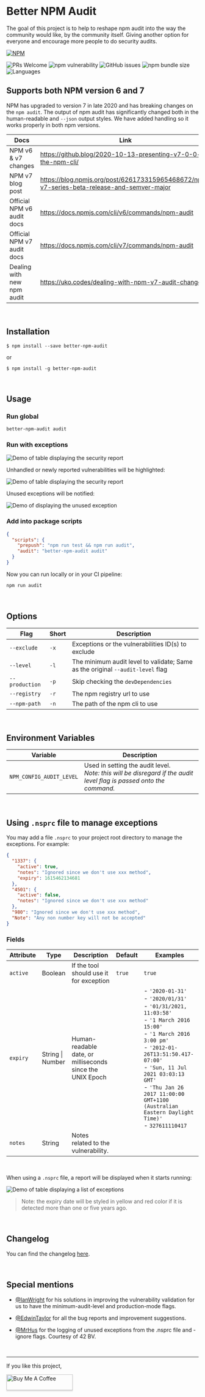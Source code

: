 # Better NPM Audit

The goal of this project is to help to reshape npm audit into the way the community would like, by the community itself. Giving another option for everyone and encourage more people to do security audits.

[![NPM](https://nodei.co/npm/better-npm-audit.png)](https://npmjs.org/package/better-npm-audit)

![PRs Welcome](https://img.shields.io/badge/PRs-welcome-brightgreen.svg?style=flat-square) ![npm vulnerability](https://img.shields.io/snyk/vulnerabilities/npm/better-npm-audit?style=flat-square) ![GitHub issues](https://img.shields.io/github/issues/jeemok/better-npm-audit?style=flat-square) ![npm bundle size](https://img.shields.io/bundlephobia/minzip/better-npm-audit?style=flat-square) ![Languages](https://img.shields.io/github/languages/top/jeemok/better-npm-audit?style=flat-square)

## Supports both NPM version 6 and 7

NPM has upgraded to version 7 in late 2020 and has breaking changes on the `npm audit`. The output of npm audit has significantly changed both in the human-readable and `--json` output styles. We have added handling so it works properly in both npm versions.

| Docs                       | Link                                                                                       |
| -------------------------- | ------------------------------------------------------------------------------------------ |
| NPM v6 & v7 changes        | https://github.blog/2020-10-13-presenting-v7-0-0-of-the-npm-cli/                           |
| NPM v7 blog post           | https://blog.npmjs.org/post/626173315965468672/npm-v7-series-beta-release-and-semver-major |
| Official NPM v6 audit docs | https://docs.npmjs.com/cli/v6/commands/npm-audit                                           |
| Official NPM v7 audit docs | https://docs.npmjs.com/cli/v7/commands/npm-audit                                           |
| Dealing with new npm audit | https://uko.codes/dealing-with-npm-v7-audit-changes                                        |

<br />

## Installation

    $ npm install --save better-npm-audit

or

    $ npm install -g better-npm-audit

<br />

## Usage

### Run global

```bash
better-npm-audit audit
```

### Run with exceptions

<img src="./.README/all_good.png" alt="Demo of table displaying the security report" />

Unhandled or newly reported vulnerabilities will be highlighted:

<img src="./.README/highlighted_exceptions.png" alt="Demo of table displaying the security report" />

Unused exceptions will be notified:

<img src="./.README/unused_exception.png" alt="Demo of displaying the unused exception" />

### Add into package scripts

```JSON
{
  "scripts": {
    "prepush": "npm run test && npm run audit",
    "audit": "better-npm-audit audit"
  }
}
```

Now you can run locally or in your CI pipeline:

```bash
npm run audit
```

<br />

## Options

| Flag           | Short | Description                                                                    |
| -------------- | ----- | ------------------------------------------------------------------------------ |
| `--exclude`    | `-x`  | Exceptions or the vulnerabilities ID(s) to exclude                             |
| `--level`      | `-l`  | The minimum audit level to validate; Same as the original `--audit-level` flag |
| `--production` | `-p`  | Skip checking the `devDependencies`                                            |
| `--registry`   | `-r`  | The npm registry url to use                                                    |
| `--npm-path`   | `-n`  | The path of the npm cli to use                                                 |

<br />

## Environment Variables

| Variable                 | Description                                                                                                                |
| ------------------------ | -------------------------------------------------------------------------------------------------------------------------- |
| `NPM_CONFIG_AUDIT_LEVEL` | Used in setting the audit level. <br /> _Note: this will be disregard if the audit level flag is passed onto the command._ |

<br />

## Using `.nsprc` file to manage exceptions

You may add a file `.nsprc` to your project root directory to manage the exceptions. For example:

```json
{
  "1337": {
    "active": true,
    "notes": "Ignored since we don't use xxx method",
    "expiry": 1615462134681
  },
  "4501": {
    "active": false,
    "notes": "Ignored since we don't use xxx method"
  },
  "980": "Ignored since we don't use xxx method",
  "Note": "Any non number key will not be accepted"
}
```

### Fields

| Attribute | Type             | Description                                               | Default | Examples                                                                                                                                                                                                                                                                                                                     |
| --------- | ---------------- | --------------------------------------------------------- | ------- | ---------------------------------------------------------------------------------------------------------------------------------------------------------------------------------------------------------------------------------------------------------------------------------------------------------------------------- |
| `active`  | Boolean          | If the tool should use it for exception                   | `true`  | `true`                                                                                                                                                                                                                                                                                                                       |
| `expiry`  | String \| Number | Human-readable date, or milliseconds since the UNIX Epoch |         | - `'2020-01-31'` <br> - `'2020/01/31'` <br> - `'01/31/2021, 11:03:58'` <br> - `'1 March 2016 15:00'` <br> - `'1 March 2016 3:00 pm'` <br> - `'2012-01-26T13:51:50.417-07:00'` <br> - `'Sun, 11 Jul 2021 03:03:13 GMT'` <br> - `'Thu Jan 26 2017 11:00:00 GMT+1100 (Australian Eastern Daylight Time)'` <br> - `327611110417` |
| `notes`   | String           | Notes related to the vulnerability.                       |         |

<br />

When using a `.nsprc` file, a report will be displayed when it starts running:

<img src="./.README/exceptions_table.png" alt="Demo of table displaying a list of exceptions" />

> Note: the expiry date will be styled in yellow and red color if it is detected more than one or five years ago.

<br />

## Changelog

You can find the changelog [here](https://github.com/jeemok/better-npm-audit/blob/master/CHANGELOG.md).

<br />

## Special mentions

- [@IanWright](https://github.com/IPWright83) for his solutions in improving the vulnerability validation for us to have the minimum-audit-level and production-mode flags.

- [@EdwinTaylor](https://github.com/alertme-edwin) for all the bug reports and improvement suggestions.

- [@MrHus](https://github.com/MrHus) for the logging of unused exceptions from the .nsprc file and -ignore flags. Courtesy of 42 BV.

<br />

---

If you like this project,

<a href="https://www.buymeacoffee.com/jeemok" target="_blank"><img src="https://www.buymeacoffee.com/assets/img/custom_images/orange_img.png" alt="Buy Me A Coffee" style="height: 41px !important;width: 174px !important;box-shadow: 0px 3px 2px 0px rgba(190, 190, 190, 0.5) !important;-webkit-box-shadow: 0px 3px 2px 0px rgba(190, 190, 190, 0.5) !important;" ></a>
